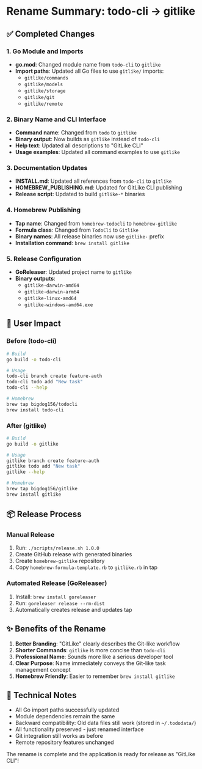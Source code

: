 # Rename Summary: todo-cli → gitlike

## ✅ Completed Changes

### 1. Go Module and Imports
- **go.mod**: Changed module name from `todo-cli` to `gitlike`
- **Import paths**: Updated all Go files to use `gitlike/` imports:
  - `gitlike/commands`
  - `gitlike/models`
  - `gitlike/storage`
  - `gitlike/git`
  - `gitlike/remote`

### 2. Binary Name and CLI Interface
- **Command name**: Changed from `todo` to `gitlike`
- **Binary output**: Now builds as `gitlike` instead of `todo-cli`
- **Help text**: Updated all descriptions to "GitLike CLI"
- **Usage examples**: Updated all command examples to use `gitlike`

### 3. Documentation Updates
- **INSTALL.md**: Updated all references from `todo-cli` to `gitlike`
- **HOMEBREW_PUBLISHING.md**: Updated for GitLike CLI publishing
- **Release script**: Updated to build `gitlike-*` binaries

### 4. Homebrew Publishing
- **Tap name**: Changed from `homebrew-todocli` to `homebrew-gitlike`
- **Formula class**: Changed from `TodoCli` to `Gitlike`
- **Binary names**: All release binaries now use `gitlike-` prefix
- **Installation command**: `brew install gitlike`

### 5. Release Configuration
- **GoReleaser**: Updated project name to `gitlike`
- **Binary outputs**: 
  - `gitlike-darwin-amd64`
  - `gitlike-darwin-arm64`
  - `gitlike-linux-amd64`
  - `gitlike-windows-amd64.exe`

## 🎯 User Impact

### Before (todo-cli)
```bash
# Build
go build -o todo-cli

# Usage
todo-cli branch create feature-auth
todo-cli todo add "New task"
todo-cli --help

# Homebrew
brew tap bigdog156/todocli
brew install todo-cli
```

### After (gitlike)
```bash
# Build  
go build -o gitlike

# Usage
gitlike branch create feature-auth
gitlike todo add "New task"
gitlike --help

# Homebrew
brew tap bigdog156/gitlike
brew install gitlike
```

## 📦 Release Process

### Manual Release
1. Run: `./scripts/release.sh 1.0.0`
2. Create GitHub release with generated binaries
3. Create `homebrew-gitlike` repository
4. Copy `homebrew-formula-template.rb` to `gitlike.rb` in tap

### Automated Release (GoReleaser)
1. Install: `brew install goreleaser`
2. Run: `goreleaser release --rm-dist`
3. Automatically creates release and updates tap

## ✨ Benefits of the Rename

1. **Better Branding**: "GitLike" clearly describes the Git-like workflow
2. **Shorter Commands**: `gitlike` is more concise than `todo-cli`
3. **Professional Name**: Sounds more like a serious developer tool
4. **Clear Purpose**: Name immediately conveys the Git-like task management concept
5. **Homebrew Friendly**: Easier to remember `brew install gitlike`

## 🔧 Technical Notes

- All Go import paths successfully updated
- Module dependencies remain the same
- Backward compatibility: Old data files still work (stored in `~/.tododata/`)
- All functionality preserved - just renamed interface
- Git integration still works as before
- Remote repository features unchanged

The rename is complete and the application is ready for release as "GitLike CLI"!
